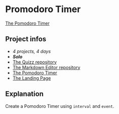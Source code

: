 # Promodoro Timer
[The Pomodoro Timer](https://gaudrey.github.io/the-pomodoro-timer/)

## Project infos
* *4 projects, 4 days*
* ***Solo***
* [The Quizz repository](https://github.com/GAudrey/the-quizz)
* [The Markdown Editor repository](https://github.com/GAudrey/the-markdown-editor)
* [The Pomodoro Timer](https://github.com/GAudrey/the-pomodoro-timer)
* [The Landing Page](https://github.com/GAudrey/the-landing-page)

## Explanation

Create a Pomodoro Timer using `interval` and `event`.
